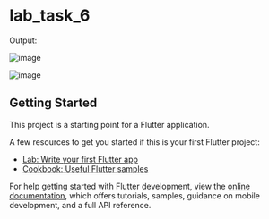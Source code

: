 # lab_task_6

Output:

![image](https://github.com/duaazehra43/Mad-tasks/assets/80267272/b5d0513a-6cb4-4d27-86f7-a499a0a800c6)

![image](https://github.com/duaazehra43/Mad-tasks/assets/80267272/37ee0576-b38a-43ad-a190-f2f25e9a9cb1)


## Getting Started

This project is a starting point for a Flutter application.

A few resources to get you started if this is your first Flutter project:

- [Lab: Write your first Flutter app](https://docs.flutter.dev/get-started/codelab)
- [Cookbook: Useful Flutter samples](https://docs.flutter.dev/cookbook)

For help getting started with Flutter development, view the
[online documentation](https://docs.flutter.dev/), which offers tutorials,
samples, guidance on mobile development, and a full API reference.
